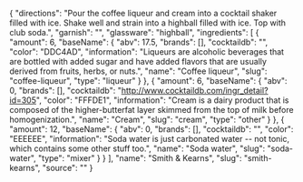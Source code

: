 {
    "directions": "Pour the coffee liqueur and cream into a cocktail shaker filled with ice.  Shake well and strain into a highball filled with ice.  Top with club soda.",
    "garnish": "",
    "glassware": "highball",
    "ingredients": [
        {
            "amount": 6,
            "baseName": {
                "abv": 17.5,
                "brands": [],
                "cocktaildb": "",
                "color": "DDC4AD",
                "information": "Liqueurs are alcoholic beverages that are bottled with added sugar and have added flavors that are usually derived from fruits, herbs, or nuts.",
                "name": "Coffee liqueur",
                "slug": "coffee-liqueur",
                "type": "liqueur"
            }
        },
        {
            "amount": 6,
            "baseName": {
                "abv": 0,
                "brands": [],
                "cocktaildb": "http://www.cocktaildb.com/ingr_detail?id=305",
                "color": "FFFDE1",
                "information": "Cream is a dairy product that is composed of the higher-butterfat layer skimmed from the top of milk before homogenization.",
                "name": "Cream",
                "slug": "cream",
                "type": "other"
            }
        },
        {
            "amount": 12,
            "baseName": {
                "abv": 0,
                "brands": [],
                "cocktaildb": "",
                "color": "EEEEEE",
                "information": "Soda water is just carbonated water -- not tonic, which contains some other stuff too.",
                "name": "Soda water",
                "slug": "soda-water",
                "type": "mixer"
            }
        }
    ],
    "name": "Smith & Kearns",
    "slug": "smith-kearns",
    "source": ""
}